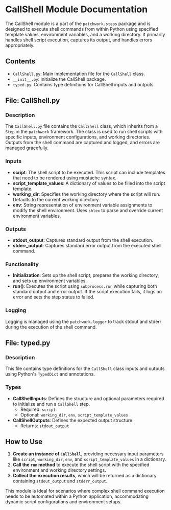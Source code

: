 # CallShell Module Documentation

The CallShell module is a part of the `patchwork.steps` package and is designed to execute shell commands from within Python using specified template values, environment variables, and a working directory. It primarily handles shell script execution, captures its output, and handles errors appropriately. 

## Contents

- `CallShell.py`: Main implementation file for the `CallShell` class.
- `__init__.py`: Initialize the CallShell package.
- `typed.py`: Contains type definitions for CallShell inputs and outputs.

## File: CallShell.py

### Description

The `CallShell.py` file contains the `CallShell` class, which inherits from a `Step` in the `patchwork` framework. The class is used to run shell scripts with specific inputs, environment configurations, and working directories. Outputs from the shell command are captured and logged, and errors are managed gracefully.

### Inputs

- **script**: The shell script to be executed. This script can include templates that need to be rendered using mustache syntax.
- **script_template_values**: A dictionary of values to be filled into the script template.
- **working_dir**: Specifies the working directory where the script will run. Defaults to the current working directory.
- **env**: String representation of environment variable assignments to modify the shell environment. Uses `shlex` to parse and override current environment variables.

### Outputs

- **stdout_output**: Captures standard output from the shell execution.
- **stderr_output**: Captures standard error output from the executed shell command.

### Functionality

- **Initialization**: Sets up the shell script, prepares the working directory, and sets up environment variables.
- **run()**: Executes the script using `subprocess.run` while capturing both standard output and error output. If the script execution fails, it logs an error and sets the step status to failed.

### Logging

Logging is managed using the `patchwork.logger` to track stdout and stderr during the execution of the shell command.

## File: typed.py

### Description

This file contains type definitions for the `CallShell` class inputs and outputs using Python's `TypedDict` and annotations.

### Types

- **CallShellInputs**: Defines the structure and optional parameters required to initialize and run a `CallShell` step.
  - Required: `script`
  - Optional: `working_dir`, `env`, `script_template_values`
- **CallShellOutputs**: Defines the expected output structure.
  - Returns: `stdout_output`

## How to Use

1. **Create an instance of `CallShell`**, providing necessary input parameters like `script`, `working_dir`, `env`, and `script_template_values` in a dictionary.
2. **Call the `run` method** to execute the shell script with the specified environment and working directory settings.
3. **Collect the execution results**, which will be returned as a dictionary containing `stdout_output` and `stderr_output`.

This module is ideal for scenarios where complex shell command execution needs to be automated within a Python application, accommodating dynamic script configurations and environment setups.
